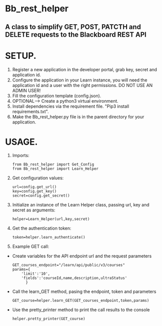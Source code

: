 # Bb_rest_helper
## A class to simplify GET, POST, PATCTH and DELETE requests to the Blackboard REST API

# SETUP.

1. Register a new application in the developer portal, grab key, secret and application id.
2. Configure the application in your Learn instance, you will need the application id and a user with the right permissions. DO NOT USE AN ADMIN USER!
3. Fill the configuration template (config.json).
4. OPTIONAL--> Create a python3 virtual environment.
5. Install dependencies via the requirement file. "Pip3 install requirements.txt".
6. Make the Bb_rest_helper.py file is in the parent directory for your application.

# USAGE.

1. Imports:
    ```
    from Bb_rest_helper import Get_Config
    from Bb_rest_helper import Learn_Helper
    ```
2. Get configuration values: 
    ```
    url=config.get_url()
    key=config.get_key()
    secret=config.get_secret()
    ```
3. Initialize an instance of the Learn Helper class, passing url, key and secret as arguments:
    ```
    helper=Learn_Helper(url,key,secret)
    ```
4. Get the authentication token:
    ```
    token=helper.learn_authenticate()
    ```
5. Example GET call:

* Create variables for the API endpoint url and the request parameters 
    ```
    GET_courses_endpoint="/learn/api/public/v3/courses"
    params={
        'limit':'10',
        'fields':'courseId,name,description,ultraStatus'
          }
     ```   
* Call the learn_GET method, pasing the endpoint, token and parameters
    ```
    GET_course=helper.learn_GET(GET_courses_endpoint,token,params)
    ```
* Use the pretty_printer method to print the call results to the console
    ```
    helper.pretty_printer(GET_course)
    ```
